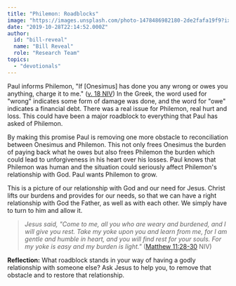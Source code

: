 ```yaml
---
title: "Philemon: Roadblocks"
image: "https://images.unsplash.com/photo-1478486982180-2de2fafa19f9?ixlib=rb-1.2.1&q=85&fm=jpg&crop=entropy&cs=srgb&ixid=eyJhcHBfaWQiOjk2NjF9"
date: "2019-10-28T22:14:52.000Z"
author:
  id: "bill-reveal"
  name: "Bill Reveal"
  role: "Research Team"
topics:
  - "devotionals"
---
```

Paul informs Philemon, "If [Onesimus] has done you any wrong or owes you anything, charge it to me." ([v. 18 NIV][1])  In the Greek, the word used for "wrong" indicates some form of damage was done, and the word for "owe" indicates a financial debt. There was a real issue for Philemon, real hurt and loss. This could have been a major roadblock to everything that Paul has asked of Philemon.

By making this promise Paul is removing one more obstacle to reconciliation between Onesimus and Philemon. This not only frees Onesimus the burden of paying back what he owes but also frees Philemon the burden which could lead to unforgiveness in his heart over his losses. Paul knows that Philemon was human and the situation could seriously affect Philemon's relationship with God. Paul wants Philemon to grow.

This is a picture of our relationship with God and our need for Jesus. Christ lifts our burdens and provides for our needs, so that we can have a right relationship with God the Father, as well as with each other. We simply have to turn to him and allow it.
> _Jesus said, "Come to me, all you who are weary and burdened, and I will give you rest. Take my yoke upon you and learn from me, for I am gentle and humble in heart, and you will find rest for your souls. For my yoke is easy and my burden is light."_ ([Matthew 11:28-30][2] NIV)

**Reflection:** What roadblock stands in your way of having a godly relationship with someone else? Ask Jesus to help you, to remove that obstacle and to restore that relationship.

[1]: https://my.bible.com/bible/111/phm.1.18.niv
[2]: https://my.bible.com/bible/111/mat.11.28-30.niv
